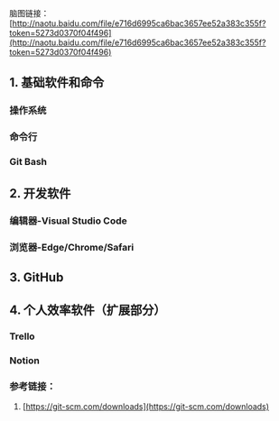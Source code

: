 脑图链接：[http://naotu.baidu.com/file/e716d6995ca6bac3657ee52a383c355f?token=5273d0370f04f496](http://naotu.baidu.com/file/e716d6995ca6bac3657ee52a383c355f?token=5273d0370f04f496)
## 1. 基础软件和命令
### 操作系统
### 命令行
### Git Bash

## 2. 开发软件
### 编辑器-Visual Studio Code
### 浏览器-Edge/Chrome/Safari

## 3. GitHub

## 4. 个人效率软件（扩展部分）
### Trello
### Notion



### 参考链接：
1. [https://git-scm.com/downloads](https://git-scm.com/downloads)
